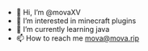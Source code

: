 - 👋 Hi, I’m @movaXV
- 👀 I’m interested in minecraft plugins
- 🌱 I’m currently learning java
- 📫 How to reach me mova@mova.rip
